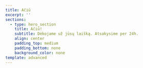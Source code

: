 ```yaml
---
title: Ačiū
excerpt: ''
sections:
  - type: hero_section
    title: Ačiū!
    subtitle: Dėkojame už jūsų laišką. Atsakysime per 24h.
    align: center
    padding_top: medium
    padding_bottom: none
    background_color: none
template: advanced
---
```

